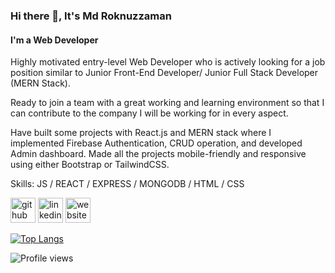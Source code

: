 ### Hi there 👋, It's Md Roknuzzaman
#### I'm a Web Developer

Highly motivated entry-level Web Developer who is actively looking for a job position similar to Junior Front-End Developer/ Junior Full Stack Developer (MERN Stack). 

Ready to join a team with a great working and learning environment so that I can contribute to the company I will be working for in every aspect. 

Have built some projects with React.js and MERN stack where I implemented Firebase Authentication, CRUD operation, and developed Admin dashboard. Made all the projects mobile-friendly and responsive using either Bootstrap or TailwindCSS.

Skills: JS / REACT / EXPRESS / MONGODB / HTML / CSS



[<img src='https://cdn.jsdelivr.net/npm/simple-icons@3.0.1/icons/github.svg' alt='github' height='40'>](https://github.com/rmrokon)  [<img src='https://cdn.jsdelivr.net/npm/simple-icons@3.0.1/icons/linkedin.svg' alt='linkedin' height='40'>](https://www.linkedin.com/in/rmrokon/)  [<img src='https://cdn.jsdelivr.net/npm/simple-icons@3.0.1/icons/icloud.svg' alt='website' height='40'>](https://mdroknuzzaman.netlify.app/)  

[![Top Langs](https://github-readme-stats.vercel.app/api/top-langs/?username=rmrokon)](https://github.com/anuraghazra/github-readme-stats)

![Profile views](https://gpvc.arturio.dev/rmrokon)  
